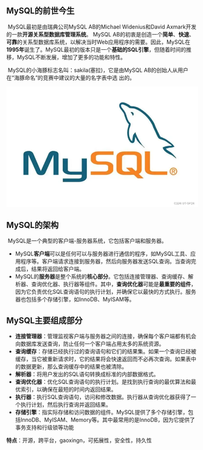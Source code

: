 ## MySQL的前世今生

​		MySQL最初是由瑞典公司MySQL AB的Michael Widenius和David Axmark开发的一款**开源关系型数据库管理系统**。		MySQL AB的初衷是创造一个**简单**、**快速**、**可靠**的关系型数据库系统，以解决当时Web应用程序的需要。因此，MySQL在**1995年**诞生了。
​		MySQL最初的版本只是一个**基础的SQL引擎**，但随着时间的推移，MySQL不断发展，增加了更多的功能和特性。

​		MySQL的小海豚标志名叫：sakila(塞拉)，它是由MySQL AB的创始人从用户在“海豚命名”的竞赛中建议的大量的名字表中选 出的。

![](https://github.com/StrayPumpkin/img/blob/main/cb8d5ecd2ceaecf78869a3d7701c5471.png?raw=true)

## MySQL的架构

​	MySQL是一个典型的客户端-服务器系统，它包括客户端和服务器。

- MySQL**客户端**可以是任何可以与服务器进行通信的程序，如MySQL工具、应用程序等。客户端请求连接到服务器，然后向服务器发送SQL查询。当查询完成后，结果将返回给客户端。
- MySQL的**服务器**是整个系统的**核心部分**。它包括连接管理器、查询缓存、解析器、查询优化器、执行器等组件。其中，**查询优化器**可能是**最重要的组件**，因为它负责优化SQL查询语句的执行计划，并确保它以最快的方式执行。服务器也包括多个存储引擎，如InnoDB、MyISAM等。

## MySQL主要组成部分

- **连接管理器**：管理监视客户端与服务器之间的连接，确保每个客户端都有机会向数据库发送查询，防止任何一个客户端占用太多的系统资源。
- **查询缓存**：存储已经执行过的查询语句和它们的结果集。如果一个查询已经被缓存，当它被重新请求时，它的结果将会快速返回而不必再次查询。如果表中的数据更新，那么查询缓存中的结果也被清除。
- **解析器**：将用户发出的SQL语句转换成标准的内部数据格式。
- **查询优化器**：优化SQL查询语句的执行计划。是找到执行查询的最优算法和最优索引，以确保在最短的时间内返回结果。
- **执行器**：执行SQL查询语句，访问和修改数据。执行器从查询优化器获得了一个执行计划，然后执行查询并返回结果。
- **存储引擎**：指实际存储和访问数据的组件。MySQL提供了多个存储引擎，包括InnoDB、MyISAM、Memory等。其中最常用的是InnoDB，因为它提供了事务支持和行级锁等功能



**特点**：开源，跨平台，gaoxingn，可拓展性，安全性，持久性